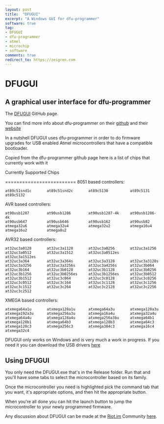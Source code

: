 ```yaml
---
layout: post
title:  "DFUGUI"
excerpt: "A Windows GUI for dfu-programmer"
software: true
tag:
- DFUGUI
- dfu-programmer
- atmel
- microchip
- software
comments: true
redirect_to: https://zeigren.com
---
```

# DFUGUI
## A graphical user interface for dfu-programmer

The [DFUGUI](https://github.com/Zeigren/DFUGUI) GitHub page.

You can find more info about dfu-programmer on their [github](https://github.com/dfu-programmer/dfu-programmer) and their [website](https://dfu-programmer.github.io/)

In a nutshell DFUGUI uses dfu-programmer in order to do firmware upgrades for USB enabled Atmel microcontrollers that have a compatible bootloader.

Copied from the dfu-programmer github page here is a list of chips that currently work with it

Currently Supported Chips

=========================
8051 based controllers:


    at89c51snd1c       at89c51snd2c       at89c5130          at89c5131
    at89c5132
	
	
AVR based controllers:


    at90usb1287        at90usb1286        at90usb1287-4k     at90usb1286-4k
    at90usb647         at90usb646         at90usb162         at90usb82
    atmega32u6         atmega32u4         atmega32u2         atmega16u4
    atmega16u2         atmega8u2
	
	
AVR32 based controllers:


    at32uc3a0128       at32uc3a1128       at32uc3a0256       at32uc3a1256
    at32uc3a0512       at32uc3a1512       at32uc3a0512es     at32uc3a1512es
    at32uc3a364        at32uc3a364s       at32uc3a3128       at32uc3a3128s
    at32uc3a3256       at32uc3a3256s      at32uc3a4256s      at32uc3b064
    at32uc3b164        at32uc3b0128       at32uc3b1128       at32uc3b0256
    at32uc3b1256       at32uc3b0256es     at32uc3b1256es     at32uc3b0512
    at32uc3b1512       at32uc3c064        at32uc3c0128       at32uc3c0256
    at32uc3c0512       at32uc3c164        at32uc3c1128       at32uc3c1256
    at32uc3c1512       at32uc3c264        at32uc3c2128       at32uc3c2256
    at32uc3c2512
	
	
XMEGA based controllers:


    atxmega64a1u       atxmega128a1u      atxmega64a3u       atxmega128a3u
    atxmega192a3u      atxmega256a3u      atxmega16a4u       atxmega32a4u
    atxmega64a4u       atxmega128a4u      atxmega256a3bu     atxmega64b1
    atxmega128b1       atxmega64b3        atxmega128b3       atxmega64c3
    atxmega128c3       atxmega256c3       atxmega384c3       atxmega16c4
    atxmega32c4

	
DFUGUI only works on Windows and is very much a work in progress.
If you need it you can download the USB drivers [here](https://sourceforge.net/projects/dfu-programmer/files/dfu-programmer/0.7.2/)

## Using DFUGUI

You only need the DFUGUI.exe that's in the Release folder. Run that and you'll have some tabs to select the microcontroller based on its family.

Once the microcontroller you need is highlighted pick the command tab that you want, it's appropriate options, and then hit the appropriate button.

When you're all done you can hit the launch button to jump the microcontroller to your newly programmed firmware.

Any discussion about DFUGUI can be made at the [Riot.im](https://riot.im) Community [here](https://riot.im/app/#/group/+dfugui:matrix.org).